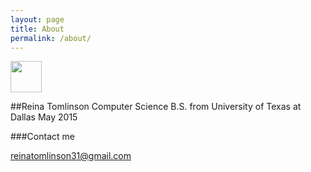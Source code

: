 ```yaml
---
layout: page
title: About
permalink: /about/
---
```


<img src="http://reinatomlinson.github.io/images/ReinaTomlinsonUTDGraduationjpg" width="50" height="50" />

##Reina Tomlinson
Computer Science B.S. from University of Texas at Dallas
May 2015

###Contact me

[reinatomlinson31@gmail.com](mailto:reinatomlinson31@gmail.com)
